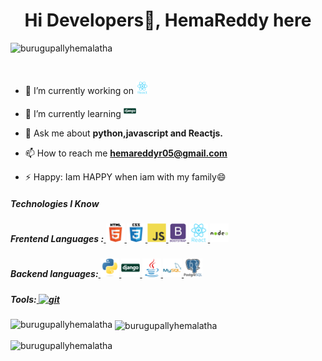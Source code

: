 

<!--
**BurugupallyHemalatha/BurugupallyHemalatha** is a ✨ _special_ ✨ repository because its `README.md` (this file) appears on your GitHub profile.

Here are some ideas to get you started:

- 🔭 I’m currently working on ...
- 🌱 I’m currently learning ...
- 👯 I’m looking to collaborate on ...
- 🤔 I’m looking for help with ...
- 💬 Ask me about ...
- 📫 How to reach me: ...
- 😄 Pronouns: ...
- ⚡ Fun fact: ...


<h1 align="center">I'm BurugupallyHemalatha</h1>
dme-streak-stats.herokuapp.com/?user=burugupallyhemalatha&" alt="burugupallyhemalatha" /></p>
-->
<h1 align="center">Hi Developers👋, HemaReddy here</h1>
<p align="left"> <img src="https://komarev.com/ghpvc/?username=burugupallyhemalatha&label=Profile%20views&color=0e75b6&style=flat" alt="burugupallyhemalatha" /> </p>

<p align="left"> <a href="https://twitter.com/" target="blank"><img src="https://img.shields.io/twitter/follow/?logo=twitter&style=for-the-badge" alt="" /></a> </p>

- 🔭 I’m currently working on <a href="https://reactjs.org/" target="_blank"> <img src="https://raw.githubusercontent.com/devicons/devicon/master/icons/react/react-original-wordmark.svg" alt="react" width="20" height="20"/> </a>

- 🌱 I’m currently learning     <a href="https://www.djangoproject.com/" target="_blank"> <img src="https://raw.githubusercontent.com/devicons/devicon/master/icons/django/django-original.svg" alt="django" width="20" height="20"/> </a>

- 💬 Ask me about **python,javascript and Reactjs.**

- 📫 How to reach me **hemareddyr05@gmail.com**
- ⚡ Happy: Iam HAPPY when iam with my family😄

</p>
<h5> Technologies I Know</h5>
<h5>Frentend Languages :<a href="https://www.w3.org/html/" target="_blank"> <img src="https://raw.githubusercontent.com/devicons/devicon/master/icons/html5/html5-original-wordmark.svg" alt="html5" width="30" height="30"/> </a>  
<a href="https://www.w3schools.com/css/" target="_blank"> <img src="https://raw.githubusercontent.com/devicons/devicon/master/icons/css3/css3-original-wordmark.svg" alt="css3" width="30" height="30"/> </a> 
  <a href="https://developer.mozilla.org/en-US/docs/Web/JavaScript" target="_blank"> <img src="https://raw.githubusercontent.com/devicons/devicon/master/icons/javascript/javascript-original.svg" alt="javascript" width="30" height="30"/> </a>
   <a href="https://getbootstrap.com" target="_blank"> <img src="https://raw.githubusercontent.com/devicons/devicon/master/icons/bootstrap/bootstrap-plain-wordmark.svg" alt="bootstrap" width="30" height="30"/> </a> 
   <a href="https://reactjs.org/" target="_blank"> <img src="https://raw.githubusercontent.com/devicons/devicon/master/icons/react/react-original-wordmark.svg" alt="react" width="30" height="30"/> </a>
  <a href="https://nodejs.org" target="_blank"> <img src="https://raw.githubusercontent.com/devicons/devicon/master/icons/nodejs/nodejs-original-wordmark.svg" alt="nodejs" width="30" height="30"/></h5> </a> 
  <h5 align ="top">Backend languages:<a href="https://www.python.org" target="_blank"> <img src="https://raw.githubusercontent.com/devicons/devicon/master/icons/python/python-original.svg" alt="python" width="30" height="30"/> </a> 
     <a href="https://www.djangoproject.com/" target="_blank"> <img src="https://raw.githubusercontent.com/devicons/devicon/master/icons/django/django-original.svg" alt="django" width="30" height="30"/> </a>
   <a href="https://www.java.com" target="_blank"> <img src="https://raw.githubusercontent.com/devicons/devicon/master/icons/java/java-original.svg" alt="java" width="30" height="30"/> </a>
  <a href="https://www.mysql.com/" target="_blank"> <img src="https://raw.githubusercontent.com/devicons/devicon/master/icons/mysql/mysql-original-wordmark.svg" alt="mysql" width="30" height="30"/> </a> 
  <a href="https://www.postgresql.org" target="_blank"> <img src="https://raw.githubusercontent.com/devicons/devicon/master/icons/postgresql/postgresql-original-wordmark.svg" alt="postgresql" width="30" height="30"/> </h5></a></p>
<h5 align="left">Tools:<a href="https://git-scm.com/" target="_blank"> <img src="https://www.vectorlogo.zone/logos/git-scm/git-scm-icon.svg" alt="git" width="20" height="20"/> </a></p></h5>
<p><img align="left" src="https://github-readme-stats.vercel.app/api/top-langs?username=burugupallyhemalatha&show_icons=true&locale=en&layout=compact" alt="burugupallyhemalatha" /></p>

<p>&nbsp;<img align="center" src="https://github-readme-stats.vercel.app/api?username=burugupallyhemalatha&show_icons=true&locale=en" alt="burugupallyhemalatha" /></p>

<p><img align="center" src="https://github-readme-streak-stats.herokuapp.com/?user=burugupallyhemalatha&" alt="burugupallyhemalatha" /></p>
